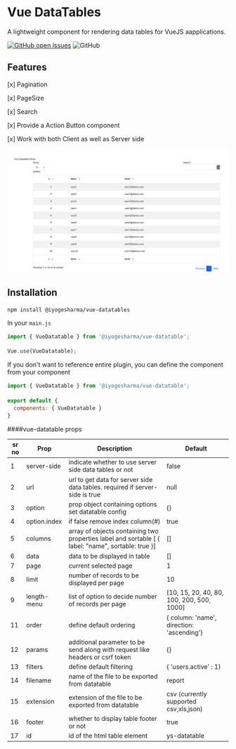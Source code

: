 # Vue DataTables

A lightweight component for rendering data tables for VueJS aapplications.

[![GitHub open issues](https://img.shields.io/github/issues/iYogesharma/vue-datatables.svg)](https://github.com/iYogesharma/vue-datatables/issues)
![GitHub](https://img.shields.io/github/license/iYogesharma/vue-datatables.svg)


## Features

[x]  Pagination

[x]  PageSize

[x]  Search

[x]  Provide a Action Button component

[x]  Work with both Client as well as Server side


![vue-datatables](https://github.com/iYogesharma/vue-datatables/blob/master/demo.png)

## Installation
```
npm install @iyogesharma/vue-datatables
```
In your `main.js`

```js
import { VueDatatable } from '@iyogesharma/vue-datatable';

Vue.use(VueDatatable);
```

 If you don't want to reference entire plugin, you can define the component from your component
 
 ```js
import { VueDatatable } from '@iyogesharma/vue-datatable';
       
 export default {
   components: { VueDatatable }
 }
 ```
 
 ####vue-datatable props

| sr no  | Prop  | Description   | Default  |
|--------|-------|---------------|----------|
| 1 |  server-side  |  indicate whether to use server side data tables or not | false  |
| 2 | url  | url to get data for server side data tables. required if server-side is true | null  |
| 3 | option  | prop object containing options set datatable config   | {}  |
| 4 | option.index  | if false remove index column(#)  | true  |
| 5 | columns  | array of objects containing two properties label and sortable [ { label: "name", sortable: true }] | []  |
| 6 | data  | data to be displayed in table  | []  |
| 7 | page  | current selected page  | 1  |
| 8 | limit  | number of records to be displayed per page | 10  |
| 9 | length-menu  | list of option to decide number of records per page |   [10, 15, 20, 40, 80, 100, 200, 500, 1000] |
| 11 | order  | define default ordering |  {  column: 'name', direction: 'ascending'}   |
| 12 | params  | additional parameter to be send along with request like headers or csrf token| {}   |
| 13 | filters  | define default filtering  | {  'users.active' : 1}  |
| 14 | filename  | name of the file to be exported from datatable  |  report  |
| 15 | extension  |  extension of the file to be exported from datatable  | csv (currently supported csv,xls,json)   |
| 16 | footer  | whether to display table footer or not | true  |
| 17 | id  | id of the html table element | ys-datatable  |
